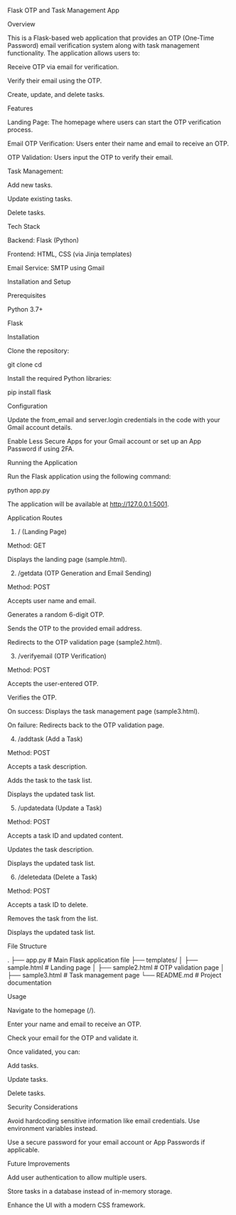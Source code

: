 Flask OTP and Task Management App

Overview

This is a Flask-based web application that provides an OTP (One-Time Password) email verification system along with task management functionality. The application allows users to:

Receive OTP via email for verification.

Verify their email using the OTP.

Create, update, and delete tasks.

Features

Landing Page: The homepage where users can start the OTP verification process.

Email OTP Verification: Users enter their name and email to receive an OTP.

OTP Validation: Users input the OTP to verify their email.

Task Management:

Add new tasks.

Update existing tasks.

Delete tasks.

Tech Stack

Backend: Flask (Python)

Frontend: HTML, CSS (via Jinja templates)

Email Service: SMTP using Gmail

Installation and Setup

Prerequisites

Python 3.7+

Flask

Installation

Clone the repository:

git clone <repository-url>
cd <repository-folder>

Install the required Python libraries:

pip install flask

Configuration

Update the from_email and server.login credentials in the code with your Gmail account details.

Enable Less Secure Apps for your Gmail account or set up an App Password if using 2FA.

Running the Application

Run the Flask application using the following command:

python app.py

The application will be available at http://127.0.0.1:5001.

Application Routes

1. / (Landing Page)

Method: GET

Displays the landing page (sample.html).

2. /getdata (OTP Generation and Email Sending)

Method: POST

Accepts user name and email.

Generates a random 6-digit OTP.

Sends the OTP to the provided email address.

Redirects to the OTP validation page (sample2.html).

3. /verifyemail (OTP Verification)

Method: POST

Accepts the user-entered OTP.

Verifies the OTP.

On success: Displays the task management page (sample3.html).

On failure: Redirects back to the OTP validation page.

4. /addtask (Add a Task)

Method: POST

Accepts a task description.

Adds the task to the task list.

Displays the updated task list.

5. /updatedata (Update a Task)

Method: POST

Accepts a task ID and updated content.

Updates the task description.

Displays the updated task list.

6. /deletedata (Delete a Task)

Method: POST

Accepts a task ID to delete.

Removes the task from the list.

Displays the updated task list.

File Structure

.
├── app.py                 # Main Flask application file
├── templates/
│   ├── sample.html        # Landing page
│   ├── sample2.html       # OTP validation page
│   ├── sample3.html       # Task management page
└── README.md              # Project documentation

Usage

Navigate to the homepage (/).

Enter your name and email to receive an OTP.

Check your email for the OTP and validate it.

Once validated, you can:

Add tasks.

Update tasks.

Delete tasks.

Security Considerations

Avoid hardcoding sensitive information like email credentials. Use environment variables instead.

Use a secure password for your email account or App Passwords if applicable.

Future Improvements

Add user authentication to allow multiple users.

Store tasks in a database instead of in-memory storage.

Enhance the UI with a modern CSS framework.
